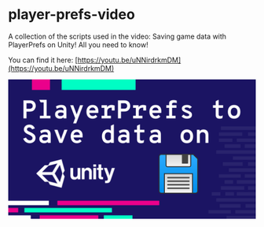 # player-prefs-video
 
A collection of the scripts used in the video: Saving game data with PlayerPrefs on Unity! All you need to know!

You can find it here: [https://youtu.be/uNNirdrkmDM](https://youtu.be/uNNirdrkmDM)


[![Thumbnail](./Thumbnail.png)](https://youtu.be/uNNirdrkmDM)
